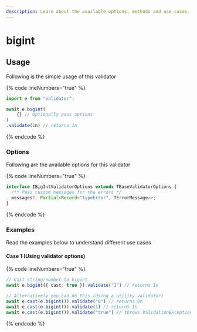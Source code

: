 ```yaml
---
description: Learn about the available options, methods and use cases.
---
```


# bigint

## Usage

Following is the simple usage of this validator

{% code lineNumbers="true" %}
```typescript
import e from "validator";

await e.bigint(
    {} // Optionally pass options
)
.validate(1n) // returns 1n
```
{% endcode %}

### Options

Following are the available options for this validator

{% code lineNumbers="true" %}
```typescript
interface IBigIntValidatorOptions extends TBaseValidatorOptions {
  /** Pass custom messages for the errors */
  messages?: Partial<Record<"typeError", TErrorMessage>>;
}
```
{% endcode %}

### Examples

Read the examples below to understand different use cases

#### Case 1 (Using validator options)

{% code lineNumbers="true" %}
```typescript
// Cast string/number to bigint
await e.bigint({ cast: true }).validate("1") // returns 1n

// Alternatively you can do this (Using a utility validator)
await e.cast(e.bigint()).validate("0") // returns 0n
await e.cast(e.bigint()).validate(1) // returns 1n
await e.cast(e.bigint()).validate("true") // throws ValidationException
```
{% endcode %}
